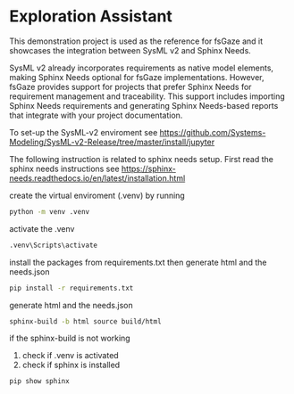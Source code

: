 # Exploration Assistant

This demonstration project is used as the reference for fsGaze and it showcases the integration between SysML v2 and Sphinx Needs.

SysML v2 already incorporates requirements as native model elements, making Sphinx Needs optional for fsGaze implementations. However, fsGaze provides support for projects that prefer Sphinx Needs for requirement management and traceability. This support includes importing Sphinx Needs requirements and generating Sphinx Needs-based reports that integrate with your project documentation.

To set-up the SysML-v2 enviroment see https://github.com/Systems-Modeling/SysML-v2-Release/tree/master/install/jupyter

The following instruction is related to sphinx needs setup.
First read the sphinx needs instructions see https://sphinx-needs.readthedocs.io/en/latest/installation.html

create the virtual enviroment (.venv) by running

```bash
python -m venv .venv
```

activate the .venv

```bash
.venv\Scripts\activate
```

install the packages from requirements.txt then generate html and the needs.json

```bash
pip install -r requirements.txt
```

generate html and the needs.json

```bash
sphinx-build -b html source build/html
```

if the sphinx-build is not working

1. check if .venv is activated
2. check if sphinx is installed

```bash
pip show sphinx
```
